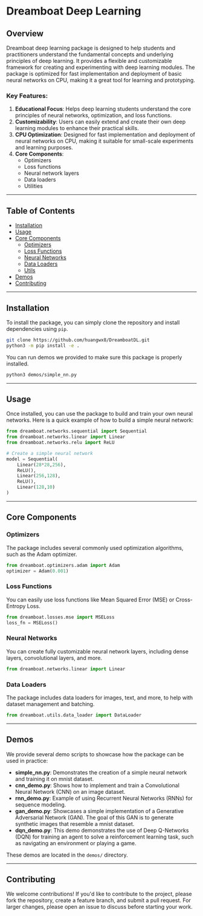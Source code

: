 # Dreamboat Deep Learning

## Overview

Dreamboat deep learning package is designed to help students and practitioners understand the fundamental concepts and underlying principles of deep learning. It provides a flexible and customizable framework for creating and experimenting with deep learning modules. The package is optimized for fast implementation and deployment of basic neural networks on CPU, making it a great tool for learning and prototyping.

### Key Features:
1. **Educational Focus**: Helps deep learning students understand the core principles of neural networks, optimization, and loss functions.
2. **Customizability**: Users can easily extend and create their own deep learning modules to enhance their practical skills.
3. **CPU Optimization**: Designed for fast implementation and deployment of neural networks on CPU, making it suitable for small-scale experiments and learning purposes.
4. **Core Components**:
   - Optimizers
   - Loss functions
   - Neural network layers
   - Data loaders
   - Utilities

---

## Table of Contents

- [Installation](#installation)
- [Usage](#usage)
- [Core Components](#core-components)
  - [Optimizers](#optimizers)
  - [Loss Functions](#loss-functions)
  - [Neural Networks](#neural-networks)
  - [Data Loaders](#data-loaders)
  - [Utils](#utils)
- [Demos](#demos)
- [Contributing](#contributing)

---

## Installation

To install the package, you can simply clone the repository and install dependencies using `pip`.

```bash
git clone https://github.com/huangwx8/DreamboatDL.git
python3 -m pip install -e .
```

You can run demos we provided to make sure this package is properly installed.

```bash
python3 demos/simple_nn.py
```

---

## Usage

Once installed, you can use the package to build and train your own neural networks. Here is a quick example of how to build a simple neural network:

```python
from dreamboat.networks.sequential import Sequential
from dreamboat.networks.linear import Linear
from dreamboat.networks.relu import ReLU

# Create a simple neural network
model = Sequential(
    Linear(28*28,256),
    ReLU(),
    Linear(256,128),
    ReLU(),
    Linear(128,10)
)
```

---

## Core Components

### Optimizers

The package includes several commonly used optimization algorithms, such as the Adam optimizer.

```python
from dreamboat.optimizers.adam import Adam
optimizer = Adam(0.001)
```

### Loss Functions

You can easily use loss functions like Mean Squared Error (MSE) or Cross-Entropy Loss.

```python
from dreamboat.losses.mse import MSELoss
loss_fn = MSELoss()
```

### Neural Networks

You can create fully customizable neural network layers, including dense layers, convolutional layers, and more.

```python
from dreamboat.networks.linear import Linear
```

### Data Loaders

The package includes data loaders for images, text, and more, to help with dataset management and batching.

```python
from dreamboat.utils.data_loader import DataLoader
```

---

## Demos

We provide several demo scripts to showcase how the package can be used in practice:

- **simple_nn.py**: Demonstrates the creation of a simple neural network and training it on mnist dataset.
- **cnn_demo.py**: Shows how to implement and train a Convolutional Neural Network (CNN) on an image dataset.
- **rnn_demo.py**: Example of using Recurrent Neural Networks (RNNs) for sequence modeling.
- **gan_demo.py**: Showcases a simple implementation of a Generative Adversarial Network (GAN). The goal of this GAN is to generate synthetic images that resemble a mnist dataset.
- **dqn_demo.py**: This demo demonstrates the use of Deep Q-Networks (DQN) for training an agent to solve a reinforcement learning task, such as navigating an environment or playing a game.

These demos are located in the `demos/` directory.

---

## Contributing

We welcome contributions! If you'd like to contribute to the project, please fork the repository, create a feature branch, and submit a pull request. For larger changes, please open an issue to discuss before starting your work.
